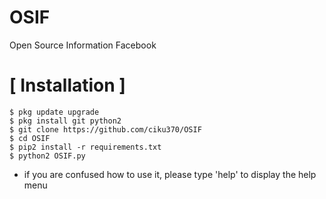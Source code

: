 # OSIF
Open Source Information Facebook 

# [ Installation ]
```
$ pkg update upgrade
$ pkg install git python2
$ git clone https://github.com/ciku370/OSIF
$ cd OSIF
$ pip2 install -r requirements.txt
$ python2 OSIF.py
```
* if you are confused how to use it, please type 'help' to display the help menu
